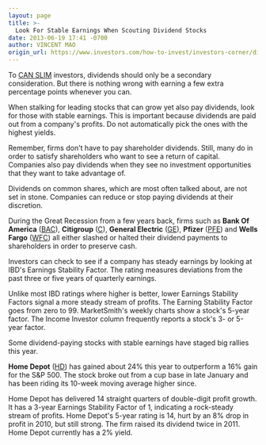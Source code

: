 ```yaml
---
layout: page
title: >-
  Look For Stable Earnings When Scouting Dividend Stocks
date: 2013-06-19 17:41 -0700
author: VINCENT MAO
origin_url: https://www.investors.com/how-to-invest/investors-corner/dividend-stocks-should-have-steady-earnings
---
```





To [CAN SLIM](http://education.investors.com/financial-dictionary/ibd-terms/can-slimrgr) investors, dividends should only be a secondary consideration. But there is nothing wrong with earning a few extra percentage points whenever you can.

  

When stalking for leading stocks that can grow yet also pay dividends, look for those with stable earnings. This is important because dividends are paid out from a company's profits. Do not automatically pick the ones with the highest yields.

  

Remember, firms don't have to pay shareholder dividends. Still, many do in order to satisfy shareholders who want to see a return of capital. Companies also pay dividends when they see no investment opportunities that they want to take advantage of.

  

Dividends on common shares, which are most often talked about, are not set in stone. Companies can reduce or stop paying dividends at their discretion.

  

During the Great Recession from a few years back, firms such as **Bank Of America** ([BAC](https://research.investors.com/quote.aspx?symbol=BAC)), **Citigroup** ([C](https://research.investors.com/quote.aspx?symbol=C)), **General Electric** ([GE](https://research.investors.com/quote.aspx?symbol=GE)), **Pfizer** ([PFE](https://research.investors.com/quote.aspx?symbol=PFE)) and **Wells Fargo** ([WFC](https://research.investors.com/quote.aspx?symbol=WFC)) all either slashed or halted their dividend payments to shareholders in order to preserve cash.

  

Investors can check to see if a company has steady earnings by looking at IBD's Earnings Stability Factor. The rating measures deviations from the past three or five years of quarterly earnings.

  

Unlike most IBD ratings where higher is better, lower Earnings Stability Factors signal a more steady stream of profits. The Earning Stability Factor goes from zero to 99. MarketSmith's weekly charts show a stock's 5-year factor. The Income Investor column frequently reports a stock's 3- or 5-year factor.

  

Some dividend-paying stocks with stable earnings have staged big rallies this year.

  

**Home Depot** ([HD](https://research.investors.com/quote.aspx?symbol=HD)) has gained about 24% this year to outperform a 16% gain for the S&P 500. The stock broke out from a cup base in late January and has been riding its 10-week moving average higher since.

  

Home Depot has delivered 14 straight quarters of double-digit profit growth. It has a 3-year Earnings Stability Factor of 1, indicating a rock-steady stream of profits. Home Depot's 5-year rating is 14, hurt by an 8% drop in profit in 2010, but still strong. The firm raised its dividend twice in 2011. Home Depot currently has a 2% yield.




